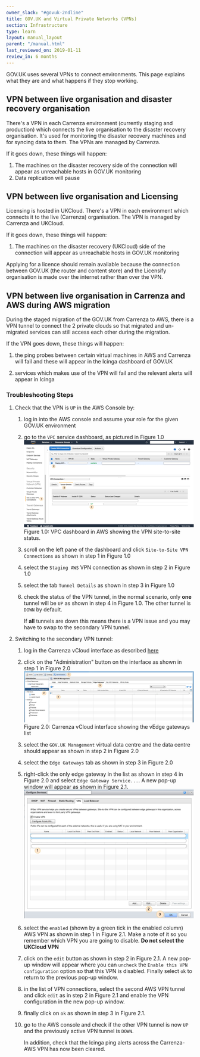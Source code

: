 ```yaml
---
owner_slack: "#govuk-2ndline"
title: GOV.UK and Virtual Private Networks (VPNs)
section: Infrastructure
type: learn
layout: manual_layout
parent: "/manual.html"
last_reviewed_on: 2019-01-11
review_in: 6 months
---
```


GOV.UK uses several VPNs to connect environments. This page explains what they
are and what happens if they stop working.

## VPN between live organisation and disaster recovery organisation

There's a VPN in each Carrenza environment (currently staging and production) which connects
the live organisation to the disaster recovery organisation. It's used for monitoring
the disaster recovery machines and for syncing data to them. The VPNs are managed by Carrenza.

If it goes down, these things will happen:

1. The machines on the disaster recovery side of the connection will appear as
   unreachable hosts in GOV.UK monitoring
2. Data replication will pause

## VPN between live organisation and Licensing

Licensing is hosted in UKCloud.
There's a VPN in each environment which connects it to the live (Carrenza) organisation. The VPN
is managed by Carrenza and UKCloud.

If it goes down, these things will happen:

1. The machines on the disaster recovery (UKCloud) side of the connection will appear as
   unreachable hosts in GOV.UK monitoring

Applying for a licence should remain available because
the connection between GOV.UK (the router and content store) and the Licensify organisation is made
over the internet rather than over the VPN.

[carrenza-secure]: connect-to-vcloud-director.html
[gds-vpn]: https://sites.google.com/a/digital.cabinet-office.gov.uk/gds/working-at-the-white-chapel-building/how-to/connect-to-the-aviation-house-vpn

## VPN between live organisation in Carrenza and AWS during AWS migration

During the staged migration of the GOV.UK from Carrenza to AWS, there is a VPN
tunnel to connect the 2 private clouds so that migrated and un-migrated services can still access each
other during the migration.

If the VPN goes down, these things will happen:

1. the ping probes between certain virtual machines in AWS and Carrenza will
   fail and these will appear in the Icinga dashboard of GOV.UK

2. services which makes use of the VPN will fail and the relevant
   alerts will appear in Icinga

### Troubleshooting Steps

1. Check that the VPN is `UP` in the AWS Console by:

    1. log in into the AWS console and assume your role for the given GOV.UK
       environment

    2. go to the `VPC` service dashboard, as pictured in Figure 1.0
       ![Figure 1.0](images/aws_carrenza_vpn_aws_console.jpg)
       Figure 1.0: VPC dashboard in AWS showing the VPN site-to-site status.

    2. scroll on the left pane of the dashboard and click
       `Site-to-Site VPN Connections` as shown in step 1 in Figure 1.0

    3. select the `Staging AWS` VPN connection as shown in step 2 in Figure 1.0

    4. select the tab `Tunnel Details` as shown in step 3 in Figure 1.0

    5. check the status of the VPN tunnel, in the normal scenario, only **one**
       tunnel will be `UP` as shown in step 4 in Figure 1.0. The other tunnel is
       `DOWN` by default.

       If **all** tunnels are down this means there is a VPN issue and you may
       have to swap to the secondary VPN tunnel.

2. Switching to the secondary VPN tunnel:

   1. log in the Carrenza vCloud interface as described
      [here](connect-to-vcloud-director.html)

   2. click on the "Administration" button on the interface as shown in step 1
      in Figure 2.0
      ![Figure 2.0](images/carrenza_vcloud_mgmt_console.jpg)
      Figure 2.0: Carrenza vCloud interface showing the vEdge gateways list

   3. select the `GOV.UK Management` virtual data centre and the data
      centre should appear as shown in step 2 in Figure 2.0

   4. select the `Edge Gateways` tab as shown in step 3 in Figure 2.0

   5. right-click the only edge gateway in the list as shown in step 4 in Figure
      2.0 and select `Edge Gateway Service...`. A new pop-up window will appear
      as shown in Figure 2.1.
      ![Figure 2.1](images/carrenza_vpn_configuration.jpg)

   6. select the `enabled` (shown by a green tick in the enabled column) AWS VPN
      as shown in step 1 in Figure 2.1. Make a note of it so you remember which
      VPN you are going to disable.
      **Do not select the UKCloud VPN**

   7. click on the `edit` button as shown in step 2 in Figure 2.1. A new pop-up
      window will appear where you can `uncheck` the
      `Enable this VPN configuration` option so that this VPN is disabled. Finally
      select `ok` to return to the previous pop-up window.

   8. in the list of VPN connections, select the second AWS VPN tunnel and click
      `edit` as in step 2 in Figure 2.1 and enable the VPN configuration in the
      new pop-up window.

   9. finally click on `ok` as shown in step 3 in Figure 2.1.

   10. go to the AWS console and check if the other VPN tunnel is now `UP` and
       the previously active VPN tunnel is `DOWN`.

       In addition, check that the Icinga ping alerts across the Carrenza-AWS VPN
       has now been cleared.
